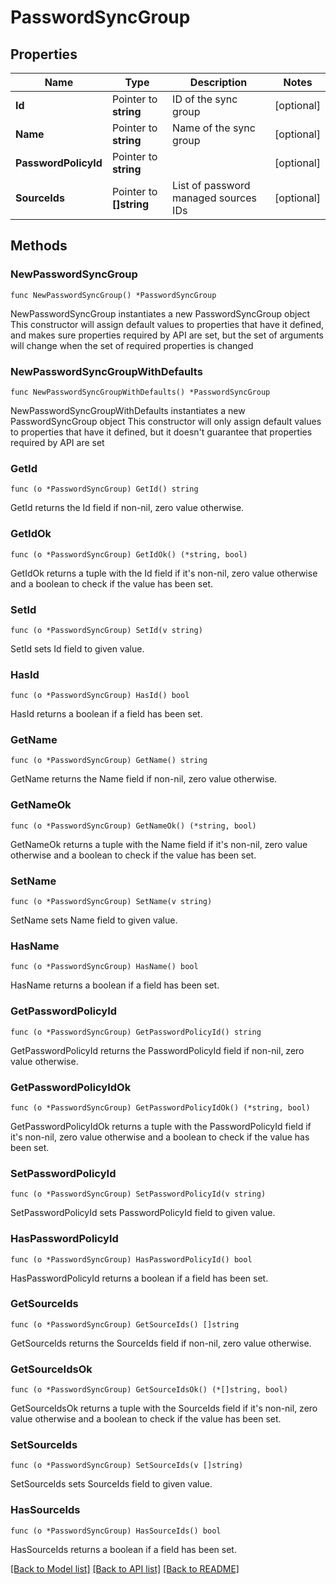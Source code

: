 # PasswordSyncGroup

## Properties

Name | Type | Description | Notes
------------ | ------------- | ------------- | -------------
**Id** | Pointer to **string** | ID of the sync group | [optional] 
**Name** | Pointer to **string** | Name of the sync group | [optional] 
**PasswordPolicyId** | Pointer to **string** |  | [optional] 
**SourceIds** | Pointer to **[]string** | List of password managed sources IDs | [optional] 

## Methods

### NewPasswordSyncGroup

`func NewPasswordSyncGroup() *PasswordSyncGroup`

NewPasswordSyncGroup instantiates a new PasswordSyncGroup object
This constructor will assign default values to properties that have it defined,
and makes sure properties required by API are set, but the set of arguments
will change when the set of required properties is changed

### NewPasswordSyncGroupWithDefaults

`func NewPasswordSyncGroupWithDefaults() *PasswordSyncGroup`

NewPasswordSyncGroupWithDefaults instantiates a new PasswordSyncGroup object
This constructor will only assign default values to properties that have it defined,
but it doesn't guarantee that properties required by API are set

### GetId

`func (o *PasswordSyncGroup) GetId() string`

GetId returns the Id field if non-nil, zero value otherwise.

### GetIdOk

`func (o *PasswordSyncGroup) GetIdOk() (*string, bool)`

GetIdOk returns a tuple with the Id field if it's non-nil, zero value otherwise
and a boolean to check if the value has been set.

### SetId

`func (o *PasswordSyncGroup) SetId(v string)`

SetId sets Id field to given value.

### HasId

`func (o *PasswordSyncGroup) HasId() bool`

HasId returns a boolean if a field has been set.

### GetName

`func (o *PasswordSyncGroup) GetName() string`

GetName returns the Name field if non-nil, zero value otherwise.

### GetNameOk

`func (o *PasswordSyncGroup) GetNameOk() (*string, bool)`

GetNameOk returns a tuple with the Name field if it's non-nil, zero value otherwise
and a boolean to check if the value has been set.

### SetName

`func (o *PasswordSyncGroup) SetName(v string)`

SetName sets Name field to given value.

### HasName

`func (o *PasswordSyncGroup) HasName() bool`

HasName returns a boolean if a field has been set.

### GetPasswordPolicyId

`func (o *PasswordSyncGroup) GetPasswordPolicyId() string`

GetPasswordPolicyId returns the PasswordPolicyId field if non-nil, zero value otherwise.

### GetPasswordPolicyIdOk

`func (o *PasswordSyncGroup) GetPasswordPolicyIdOk() (*string, bool)`

GetPasswordPolicyIdOk returns a tuple with the PasswordPolicyId field if it's non-nil, zero value otherwise
and a boolean to check if the value has been set.

### SetPasswordPolicyId

`func (o *PasswordSyncGroup) SetPasswordPolicyId(v string)`

SetPasswordPolicyId sets PasswordPolicyId field to given value.

### HasPasswordPolicyId

`func (o *PasswordSyncGroup) HasPasswordPolicyId() bool`

HasPasswordPolicyId returns a boolean if a field has been set.

### GetSourceIds

`func (o *PasswordSyncGroup) GetSourceIds() []string`

GetSourceIds returns the SourceIds field if non-nil, zero value otherwise.

### GetSourceIdsOk

`func (o *PasswordSyncGroup) GetSourceIdsOk() (*[]string, bool)`

GetSourceIdsOk returns a tuple with the SourceIds field if it's non-nil, zero value otherwise
and a boolean to check if the value has been set.

### SetSourceIds

`func (o *PasswordSyncGroup) SetSourceIds(v []string)`

SetSourceIds sets SourceIds field to given value.

### HasSourceIds

`func (o *PasswordSyncGroup) HasSourceIds() bool`

HasSourceIds returns a boolean if a field has been set.


[[Back to Model list]](../README.md#documentation-for-models) [[Back to API list]](../README.md#documentation-for-api-endpoints) [[Back to README]](../README.md)


